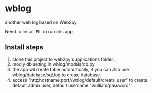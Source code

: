 # wblog
another web log based on Web2py

Need to install PIL to run this app


## Install steps
1. clone this project to web2py's applications folder.
2. modiy db setting in wblog/models/db.py
3. the app wil create table automatically, if you can also use wblog/database/sql.log to create database.
4. access "http:hostname:port//wblog/default/create_user" to create default admin user, default username "wulliam/password"
